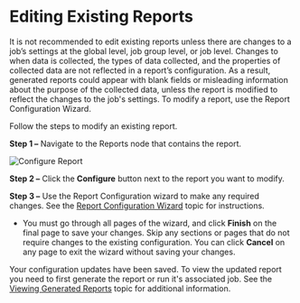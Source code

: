 # Editing Existing Reports

It is not recommended to edit existing reports unless there are changes to a job’s settings at the
global level, job group level, or job level. Changes to when data is collected, the types of data
collected, and the properties of collected data are not reflected in a report’s configuration. As a
result, generated reports could appear with blank fields or misleading information about the purpose
of the collected data, unless the report is modified to reflect the changes to the job's settings.
To modify a report, use the Report Configuration Wizard.

Follow the steps to modify an existing report.

**Step 1 –** Navigate to the Reports node that contains the report.

![Configure Report](/img/product_docs/accessanalyzer/12.0/admin/report/configure.webp)

**Step 2 –** Click the **Configure** button next to the report you want to modify.

**Step 3 –** Use the Report Configuration wizard to make any required changes. See the
[Report Configuration Wizard](/docs/accessanalyzer/12.0/admin/report/wizard/overview.md) topic for instructions.

- You must go through all pages of the wizard, and click **Finish** on the final page to save your
  changes. Skip any sections or pages that do not require changes to the existing configuration. You
  can click **Cancel** on any page to exit the wizard without saving your changes.

Your configuration updates have been saved. To view the updated report you need to first generate
the report or run it's associated job. See the [Viewing Generated Reports](/docs/accessanalyzer/12.0/admin/report/view.md) topic for
additional information.
